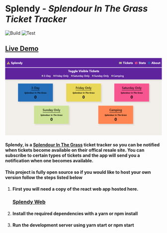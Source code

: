 # Splendy - *Splendour In The Grass Ticket Tracker*

![Build](https://github.com/Riley-March/Splendy-web/workflows/Build/badge.svg)
![Test](https://github.com/Riley-March/Splendy-web/workflows/Test/badge.svg)

## [Live Demo](https://splendy.ramtek.dev)

![Splendy](./res/splendy-banner.png)


#### Splendy, is a [Splendour In The Grass](https://splendourinthegrass.com/) ticket tracker so you can be notified when tickets become available on their offical resale site. You can subscribe to certain types of tickets and the app will send you a notification when one becomes available.

#### This project is fully open source so if you would like to host your own version follow the steps listed below

1. #### First you will need a copy of the react web app hosted here.
    ### [Splendy Web](https://github.com/Riley-March/Splendy-web)
2. #### Install the required dependencies with a yarn or npm install
3. #### Run the development server using yarn start or npm start